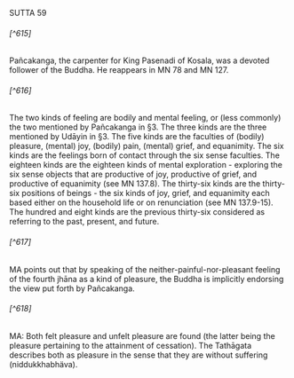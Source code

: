 SUTTA 59

###### [^615]
Pañcakanga, the carpenter for King Pasenadi of Kosala, was a devoted follower of the Buddha. He reappears in MN 78 and MN 127.

###### [^616]
The two kinds of feeling are bodily and mental feeling, or (less commonly) the two mentioned by Pañcakanga in §3. The three kinds are the three mentioned by Udāyin in §3. The five kinds are the faculties of (bodily) pleasure, (mental) joy, (bodily) pain, (mental) grief, and equanimity. The six kinds are the feelings born of contact through the six sense faculties. The eighteen kinds are the eighteen kinds of mental exploration - exploring the six sense objects that are productive of joy, productive of grief, and
productive of equanimity (see MN 137.8). The thirty-six kinds are the thirty-six positions of beings - the six kinds of joy, grief, and equanimity each based either on the household life or on renunciation (see MN 137.9-15). The hundred and eight kinds are the previous thirty-six considered as referring to the past, present, and future.

###### [^617]
MA points out that by speaking of the neither-painful-nor-pleasant feeling of the fourth jhāna as a kind of pleasure, the Buddha is implicitly endorsing the view put forth by Pañcakanga.

###### [^618]
MA: Both felt pleasure and unfelt pleasure are found (the latter being the pleasure pertaining to the attainment of cessation). The Tathāgata describes both as pleasure in the sense that they are without suffering (niddukkhabhäva).

